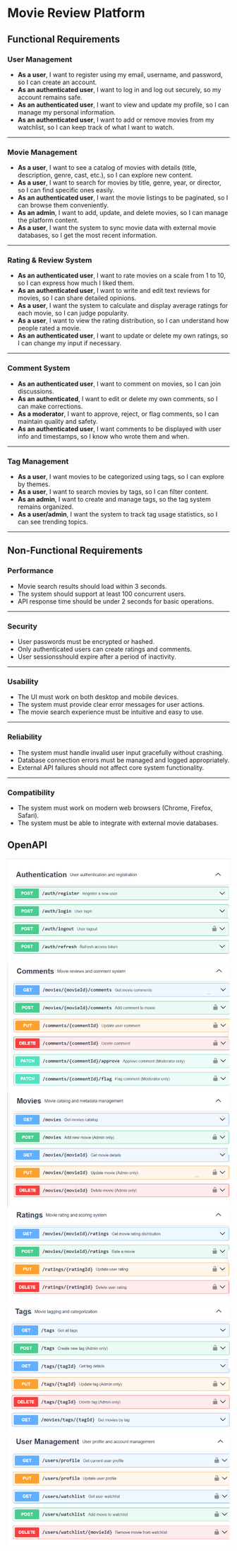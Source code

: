 # Movie Review Platform  

## Functional Requirements

### User Management

- **As a user**, I want to register using my email, username, and password, so I can create an account.  
- **As an authenticated user**, I want to log in and log out securely, so my account remains safe.  
- **As an authenticated user**, I want to view and update my profile, so I can manage my personal information.  
- **As an authenticated user**, I want to add or remove movies from my watchlist, so I can keep track of what I want to watch.

---

### Movie Management

- **As a user**, I want to see a catalog of movies with details (title, description, genre, cast, etc.), so I can explore new content.  
- **As a user**, I want to search for movies by title, genre, year, or director, so I can find specific ones easily.  
- **As an authenticated user**, I want the movie listings to be paginated, so I can browse them conveniently.  
- **As an admin**, I want to add, update, and delete movies, so I can manage the platform content.  
- **As a user**, I want the system to sync movie data with external movie databases, so I get the most recent information.

---

### Rating & Review System

- **As an authenticated user**, I want to rate movies on a scale from 1 to 10, so I can express how much I liked them.  
- **As an authenticated user**, I want to write and edit text reviews for movies, so I can share detailed opinions.  
- **As a user**, I want the system to calculate and display average ratings for each movie, so I can judge popularity.  
- **As a user**, I want to view the rating distribution, so I can understand how people rated a movie.  
- **As an authenticated user**, I want to update or delete my own ratings, so I can change my input if necessary.

---

### Comment System

- **As an authenticated user**, I want to comment on movies, so I can join discussions.  
- **As an authenticated**, I want to edit or delete my own comments, so I can make corrections.  
- **As a moderator**, I want to approve, reject, or flag comments, so I can maintain quality and safety.  
- **As an authenticated user**, I want comments to be displayed with user info and timestamps, so I know who wrote them and when.

---

### Tag Management

- **As a user**, I want movies to be categorized using tags, so I can explore by themes.  
- **As a user**, I want to search movies by tags, so I can filter content.  
- **As an admin**, I want to create and manage tags, so the tag system remains organized.  
- **As a user/admin**, I want the system to track tag usage statistics, so I can see trending topics.

---

## Non-Functional Requirements

### Performance

- Movie search results should load within 3 seconds.  
- The system should support at least 100 concurrent users.  
- API response time should be under 2 seconds for basic operations.

---

### Security

- User passwords must be encrypted or hashed.  
- Only authenticated users can create ratings and comments.  
- User sessionsshould expire after a period of inactivity.

---

### Usability

- The UI must work on both desktop and mobile devices.  
- The system must provide clear error messages for user actions.  
- The movie search experience must be intuitive and easy to use.

---

### Reliability

- The system must handle invalid user input gracefully without crashing.  
- Database connection errors must be managed and logged appropriately.  
- External API failures should not affect core system functionality.

---

### Compatibility

- The system must work on modern web browsers (Chrome, Firefox, Safari).  
- The system must be able to integrate with external movie databases.

## OpenAPI

![Auth service](API_docs/auth_open_api.png)
![Comments service](API_docs/comments_open_api.png)
![Movie service](API_docs/movie_open_api.png)
![Ratings service](API_docs/ratings_open_api.png)
![Tags service](API_docs/tags_open_api.png)
![User service](API_docs/user_open_api.png)


